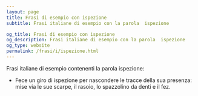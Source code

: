 ```yaml
---
layout: page
title: Frasi di esempio con ispezione 
subtitle: Frasi italiane di esempio con la parola  ispezione

og_title: Frasi di esempio con ispezione 
og_description: Frasi italiane di esempio con la parola  ispezione
og_type: website
permalink: /frasi/i/ispezione.html
---
```


Frasi italiane di esempio contenenti la parola ispezione:


- Fece un giro di ispezione per nascondere le tracce della sua presenza: mise via le sue scarpe, il rasoio, lo spazzolino da denti e il fez.
